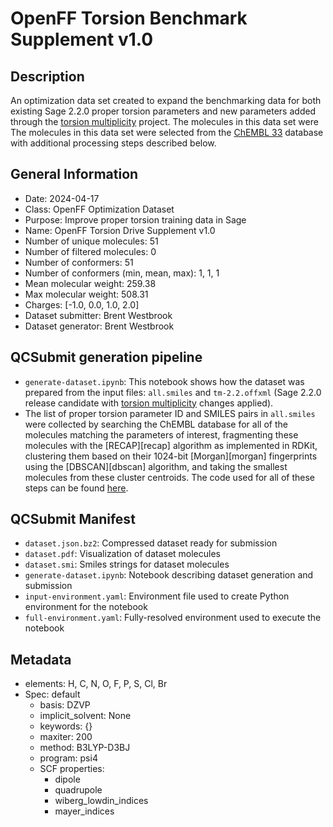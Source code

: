 # OpenFF Torsion Benchmark Supplement v1.0

## Description

An optimization data set created to expand the benchmarking data for both
existing Sage 2.2.0 proper torsion parameters and new parameters added through
the [torsion multiplicity][tm] project. The molecules in this data set were The
molecules in this data set were selected from the [ChEMBL 33][chembl] database
with additional processing steps described below.

## General Information

* Date: 2024-04-17
* Class: OpenFF Optimization Dataset
* Purpose: Improve proper torsion training data in Sage
* Name: OpenFF Torsion Drive Supplement v1.0
* Number of unique molecules: 51
* Number of filtered molecules: 0
* Number of conformers: 51
* Number of conformers (min, mean, max): 1, 1, 1
* Mean molecular weight: 259.38
* Max molecular weight: 508.31
* Charges: [-1.0, 0.0, 1.0, 2.0]
* Dataset submitter: Brent Westbrook
* Dataset generator: Brent Westbrook

## QCSubmit generation pipeline

* `generate-dataset.ipynb`: This notebook shows how the dataset was prepared
  from the input files: `all.smiles` and `tm-2.2.offxml` (Sage 2.2.0 release
  candidate with [torsion multiplicity][tm] changes applied).
* The list of proper torsion parameter ID and SMILES pairs in `all.smiles` were
  collected by searching the ChEMBL database for all of the molecules matching
  the parameters of interest, fragmenting these molecules with the
  [RECAP][recap] algorithm as implemented in RDKit, clustering them based on
  their 1024-bit [Morgan][morgan] fingerprints using the [DBSCAN][dbscan]
  algorithm, and taking the smallest molecules from these cluster centroids. The
  code used for all of these steps can be found [here][cura].

## QCSubmit Manifest

* `dataset.json.bz2`: Compressed dataset ready for submission
* `dataset.pdf`: Visualization of dataset molecules
* `dataset.smi`: Smiles strings for dataset molecules
* `generate-dataset.ipynb`: Notebook describing dataset generation and submission
* `input-environment.yaml`: Environment file used to create Python environment for the notebook
* `full-environment.yaml`: Fully-resolved environment used to execute the notebook

## Metadata

* elements: H, C, N, O, F, P, S, Cl, Br
* Spec: default
  * basis: DZVP
  * implicit_solvent: None
  * keywords: {}
  * maxiter: 200
  * method: B3LYP-D3BJ
  * program: psi4
  * SCF properties:
	* dipole
	* quadrupole
	* wiberg_lowdin_indices
	* mayer_indices

<!-- References -->
[tm]: https://openforcefield.atlassian.net/wiki/spaces/FF/pages/2603909164/Torsion+multiplicity
[chembl]: https://www.ebi.ac.uk/chembl/
[cura]: https://github.com/ntBre/cura
